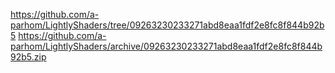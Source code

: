 https://github.com/a-parhom/LightlyShaders/tree/09263230233271abd8eaa1fdf2e8fc8f844b92b5
https://github.com/a-parhom/LightlyShaders/archive/09263230233271abd8eaa1fdf2e8fc8f844b92b5.zip
